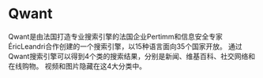 # 

# Qwant

Qwant是由法国打造专业搜索引擎的法国企业Pertimm和信息安全专家ÉricLeandri合作创建的一个搜索引擎，以15种语言面向35个国家开放。 通过Qwant搜索引擎可以得到4个类的搜索结果，分别是新闻、维基百科、社交网络和在线购物。 视频和图片隐藏在这4大分类中。


